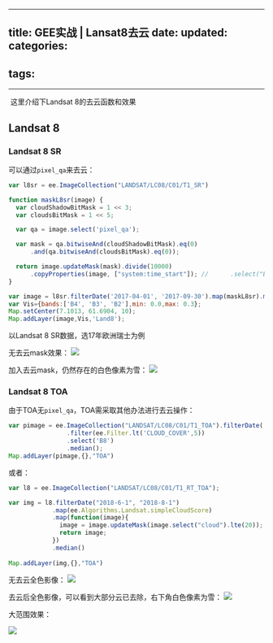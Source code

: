
---
 title: GEE实战 | Lansat8去云
 date: 
 updated: 
 categories:
 - 
 tags:
 - 
---
>
<!--less-->
﻿
这里介绍下Landsat 8的去云函数和效果

## Landsat 8

### Landsat 8 SR
可以通过`pixel_qa`来去云：
```javascript
var l8sr = ee.ImageCollection("LANDSAT/LC08/C01/T1_SR")

function maskL8sr(image) {
  var cloudShadowBitMask = 1 << 3;
  var cloudsBitMask = 1 << 5;

  var qa = image.select('pixel_qa');

  var mask = qa.bitwiseAnd(cloudShadowBitMask).eq(0)
      .and(qa.bitwiseAnd(cloudsBitMask).eq(0));

  return image.updateMask(mask).divide(10000)
      .copyProperties(image, ["system:time_start"]); //      .select("B[0-9]*")
}

var image = l8sr.filterDate('2017-04-01', '2017-09-30').map(maskL8sr).median();
var Vis={bands:['B4', 'B3', 'B2'],min: 0.0,max: 0.3};
Map.setCenter(7.1013, 61.6904, 10);
Map.addLayer(image,Vis,'Land8');
```

以Landsat 8 SR数据，选17年欧洲瑞士为例

无去云mask效果：
![](https://img-blog.csdnimg.cn/2021030713564590.png#pic_center)


加入去云mask，仍然存在的白色像素为雪：
![](https://img-blog.csdnimg.cn/20210307135652423.png#pic_center)


### Landsat 8 TOA

由于TOA无`pixel_qa`，TOA需采取其他办法进行去云操作：

```javascript
var pimage = ee.ImageCollection("LANDSAT/LC08/C01/T1_TOA").filterDate('2017-04-01', '2017-09-30')
                .filter(ee.Filter.lt('CLOUD_COVER',5))
                .select('B8')
                .median();
Map.addLayer(pimage,{},"TOA")
```
或者：

```javascript
var l8 = ee.ImageCollection("LANDSAT/LC08/C01/T1_RT_TOA");

var img = l8.filterDate("2018-6-1", "2018-8-1")
            .map(ee.Algorithms.Landsat.simpleCloudScore)
            .map(function(image){
              image = image.updateMask(image.select("cloud").lte(20));
              return image;
            })
            .median()
            
Map.addLayer(img,{},"TOA")
```

无去云全色影像：
![](https://img-blog.csdnimg.cn/202103071357329.png#pic_center)


去云后全色影像，可以看到大部分云已去除，右下角白色像素为雪：
![](https://img-blog.csdnimg.cn/20210307135736323.png#pic_center)

大范围效果：

![](https://img-blog.csdnimg.cn/20210307135917748.png#pic_center)

